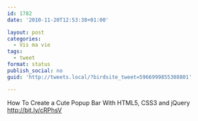 ```yaml
---
id: 1782
date: '2010-11-20T12:53:38+01:00'

layout: post
categories:
  - Vis ma vie
tags:
  - tweet
format: status
publish_social: no
guid: 'http://tweets.local/?birdsite_tweet=5966999855308801'

---
```


How To Create a Cute Popup Bar With HTML5, CSS3 and jQuery http://bit.ly/cRPhsV